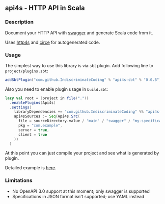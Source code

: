 ## api4s - HTTP API in Scala
### Description

Document your HTTP API with [swagger](https://swagger.io) and generate Scala code from it.

Uses [http4s](https://github.com/http4s/http4s) and [circe](https://github.com/circe/circe) for autogenerated code.

### Usage

The simplest way to use this library is via sbt plugin. Add following line to `project/plugins.sbt`:

```scala
addSbtPlugin("com.github.IndiscriminateCoding" % "api4s-sbt" % "0.0.5")
```
Also you need to enable plugin usage in `build.sbt`:
```scala
lazy val root = (project in file("."))
  .enablePlugins(Api4s)
  .settings(
    libraryDependencies += "com.github.IndiscriminateCoding" %% "api4s-core" % "0.0.5",
    api4sSources := Seq(Api4s.Src(
      file = sourceDirectory.value / "main" / "swagger" / "my-specification.yaml",
      pkg = "com.example",
      server = true,
      client = true
    ))
  )
```
At this point you can just compile your project and see what is generated by plugin.

Detailed example is [here](./example).

### Limitations
* No OpenAPI 3.0 support at this moment; only swagger is supported
* Specifications in JSON format isn't supported; use YAML instead

